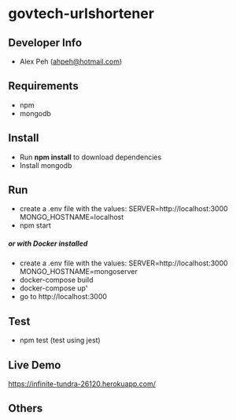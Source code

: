 # govtech-urlshortener

## Developer Info
 - Alex Peh (ahpeh@hotmail.com)
 
## Requirements
- npm
- mongodb

## Install
- Run **npm install** to download dependencies
- Install mongodb

## Run
- create a .env file with the values:
SERVER=http://localhost:3000
MONGO_HOSTNAME=localhost
- npm start
##### or with Docker installed
- create a .env file with the values:
SERVER=http://localhost:3000
MONGO_HOSTNAME=mongoserver
- docker-compose build
- docker-compose up'
- go to http://localhost:3000

## Test
- npm test (test using jest)

## Live Demo
https://infinite-tundra-26120.herokuapp.com/


## Others
